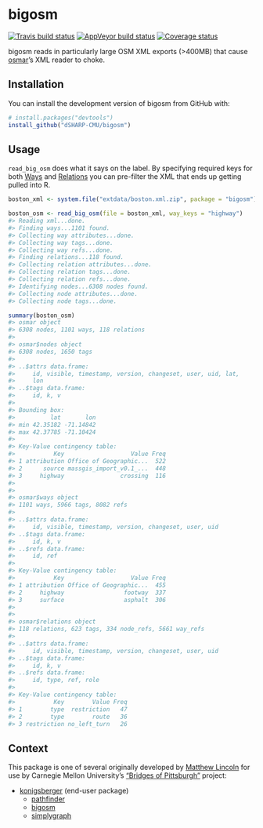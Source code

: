 
<!-- README.md is generated from README.Rmd. Please edit that file -->

# bigosm

[![Travis build
status](https://travis-ci.org/dSHARP-CMU/bigosm.svg?branch=master)](https://travis-ci.org/dSHARP-CMU/bigosm)
[![AppVeyor build
status](https://ci.appveyor.com/api/projects/status/github/dSHARP-CMU/bigosm?branch=master&svg=true)](https://ci.appveyor.com/project/dSHARP-CMU/bigosm)
[![Coverage
status](https://codecov.io/gh/dSHARP-CMU/bigosm/branch/master/graph/badge.svg)](https://codecov.io/github/c/bigosm?branch=master)

bigosm reads in particularly large OSM XML exports (\>400MB) that cause
[osmar](https://cran.r-project.org/package=osmar)’s XML reader to choke.

## Installation

You can install the development version of bigosm from GitHub with:

``` r
# install.packages("devtools")
install_github("dSHARP-CMU/bigosm")
```

## Usage

`read_big_osm` does what it says on the label. By specifying required
keys for both [Ways](https://wiki.openstreetmap.org/wiki/Way) and
[Relations](https://wiki.openstreetmap.org/wiki/Relation) you can
pre-filter the XML that ends up getting pulled into R.

``` r
boston_xml <- system.file("extdata/boston.xml.zip", package = "bigosm")

boston_osm <- read_big_osm(file = boston_xml, way_keys = "highway")
#> Reading xml...done.
#> Finding ways...1101 found.
#> Collecting way attributes...done.
#> Collecting way tags...done.
#> Collecting way refs...done.
#> Finding relations...118 found.
#> Collecting relation attributes...done.
#> Collecting relation tags...done.
#> Collecting relation refs...done.
#> Identifying nodes...6308 nodes found.
#> Collecting node attributes...done.
#> Collecting node tags...done.

summary(boston_osm)
#> osmar object
#> 6308 nodes, 1101 ways, 118 relations 
#> 
#> osmar$nodes object
#> 6308 nodes, 1650 tags 
#> 
#> ..$attrs data.frame: 
#>     id, visible, timestamp, version, changeset, user, uid, lat,
#>     lon 
#> ..$tags data.frame: 
#>     id, k, v 
#>  
#> Bounding box:
#>          lat       lon
#> min 42.35182 -71.14842
#> max 42.37785 -71.10424
#> 
#> Key-Value contingency table:
#>           Key                   Value Freq
#> 1 attribution Office of Geographic...  522
#> 2      source massgis_import_v0.1_...  448
#> 3     highway                crossing  116
#> 
#> 
#> osmar$ways object
#> 1101 ways, 5966 tags, 8082 refs 
#> 
#> ..$attrs data.frame: 
#>     id, visible, timestamp, version, changeset, user, uid 
#> ..$tags data.frame: 
#>     id, k, v 
#> ..$refs data.frame: 
#>     id, ref 
#>  
#> Key-Value contingency table:
#>           Key                   Value Freq
#> 1 attribution Office of Geographic...  455
#> 2     highway                 footway  337
#> 3     surface                 asphalt  306
#> 
#> 
#> osmar$relations object
#> 118 relations, 623 tags, 334 node_refs, 5661 way_refs 
#> 
#> ..$attrs data.frame: 
#>     id, visible, timestamp, version, changeset, user, uid 
#> ..$tags data.frame: 
#>     id, k, v 
#> ..$refs data.frame: 
#>     id, type, ref, role 
#>  
#> Key-Value contingency table:
#>           Key        Value Freq
#> 1        type  restriction   47
#> 2        type        route   36
#> 3 restriction no_left_turn   26
```

## Context

This package is one of several originally developed by [Matthew
Lincoln](https://github.com/mdlincoln) for use by Carnegie Mellon
University’s [“Bridges of Pittsburgh”](http://bridgesofpittsburgh.net/)
project:

  - [konigsberger](https://dsharp-cmu.github.io/konigsbergr/index.html)
    (end-user package)
      - [pathfinder](https://github.com/dSHARP-CMU/pathfinder/)
      - [bigosm](https://github.com/dSHARP-CMU/bigosm)
      - [simplygraph](https://github.com/dSHARP-CMU/simplygraph)
